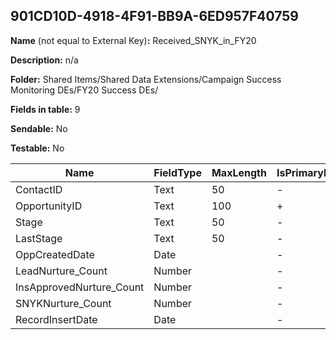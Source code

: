 ## 901CD10D-4918-4F91-BB9A-6ED957F40759

**Name** (not equal to External Key)**:** Received_SNYK_in_FY20

**Description:** n/a

**Folder:** Shared Items/Shared Data Extensions/Campaign Success Monitoring DEs/FY20 Success DEs/

**Fields in table:** 9

**Sendable:** No

**Testable:** No

| Name | FieldType | MaxLength | IsPrimaryKey | IsNullable | DefaultValue |
| --- | --- | --- | --- | --- | --- |
| ContactID | Text | 50 | - | + |  |
| OpportunityID | Text | 100 | + | - |  |
| Stage | Text | 50 | - | + |  |
| LastStage | Text | 50 | - | + |  |
| OppCreatedDate | Date |  | - | + |  |
| LeadNurture_Count | Number |  | - | + |  |
| InsApprovedNurture_Count | Number |  | - | + |  |
| SNYKNurture_Count | Number |  | - | + |  |
| RecordInsertDate | Date |  | - | + | GETDATE() |
